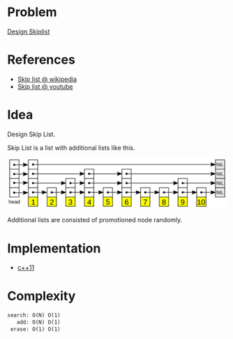 # Problem

[Design Skiplist](https://leetcode.com/problems/design-skiplist/)

# References

* [Skip list @ wikipedia](https://en.wikipedia.org/wiki/Skip_list)
* [Skip list @ youtube](https://www.youtube.com/watch?v=7pWkspmYUVo&feature=emb_logo)

# Idea

Design Skip List.

Skip List is a list with additional lists like this.

![](1920px-Skip_list.svg.png)

Additional lists are consisted of promotioned node randomly.

# Implementation

* [c++11](a.cpp)

# Complexity

```
search: O(N) O(1)
   add: O(N) O(1)
 erase: O(1) O(1)
```
